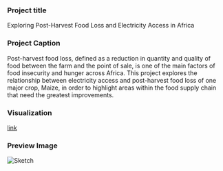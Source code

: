 ### Project title
Exploring Post-Harvest Food Loss and Electricity Access in Africa

### Project Caption
Post-harvest food loss, defined as a reduction in quantity and quality of food between the farm and the point of sale, is one of the main factors of food insecurity and hunger across Africa. This project explores the relationship between electricity access and post-harvest food loss of one major crop, Maize, in order to highlight areas within the food supply chain that need the greatest improvements.

### Visualization
[link](https://candicejmchan.github.io/major-studio-1/UNDP/Code/)

### Preview Image

![Sketch](PreviewImage.png)
